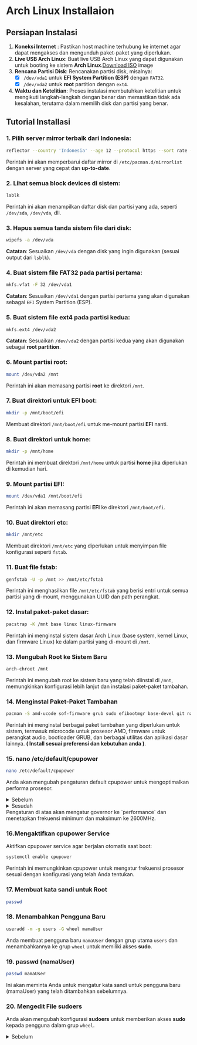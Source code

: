 # Arch Linux Installaion

## Persiapan Instalasi 
1. **Koneksi Internet** : Pastikan host machine terhubung ke internet agar dapat mengakses dan mengunduh paket-paket yang diperlukan.
2. **Live USB Arch Linux**: Buat live USB Arch Linux yang dapat digunakan untuk booting ke sistem **Arch Linux**.[Download ISO]( https://archlinux.org/download/ ) image
3. **Rencana Partisi Disk**: Rencanakan partisi disk, misalnya:
   - [x] `/dev/vda1` untuk **EFI System Partition (ESP)** dengan `FAT32`.
   - [x] `/dev/vda2` untuk **root** partition dengan `ext4`.
4. **Waktu dan Ketelitian**: Proses instalasi membutuhkan ketelitian untuk mengikuti langkah-langkah dengan benar dan memastikan tidak ada kesalahan, terutama dalam memilih disk dan partisi yang benar.

## Tutorial Installasi 
### 1. Pilih server mirror terbaik dari Indonesia:
```sh
reflector --country 'Indonesia' --age 12 --protocol https --sort rate --save /etc/pacman.d/mirrorlist
```
Perintah ini akan memperbarui daftar mirror di `/etc/pacman.d/mirrorlist` dengan server yang cepat dan **up-to-date**.

### 2. Lihat semua block devices di sistem:
```sh
lsblk
```
Perintah ini akan menampilkan daftar disk dan partisi yang ada, seperti `/dev/sda`, `/dev/vda`, dll.

### 3. Hapus semua tanda sistem file dari disk:
```sh
wipefs -a /dev/vda
```
**Catatan**: Sesuaikan `/dev/vda` dengan disk yang ingin digunakan (sesuai output dari `lsblk`).

### 4. Buat sistem file FAT32 pada partisi pertama:
```sh
mkfs.vfat -F 32 /dev/vda1
```
**Catatan**: Sesuaikan `/dev/vda1` dengan partisi pertama yang akan digunakan sebagai `EFI` System Partition (ESP).

### 5. Buat sistem file ext4 pada partisi kedua:
```sh
mkfs.ext4 /dev/vda2
```
**Catatan**: Sesuaikan `/dev/vda2` dengan partisi kedua yang akan digunakan sebagai **root partition**.

### 6. Mount partisi root:
```sh
mount /dev/vda2 /mnt
```
Perintah ini akan memasang partisi **root** ke direktori `/mnt`.

### 7. Buat direktori untuk EFI boot:
```sh
mkdir -p /mnt/boot/efi
```
Membuat direktori `/mnt/boot/efi` untuk me-mount partisi **EFI** nanti.

### 8. Buat direktori untuk home:
```sh
mkdir -p /mnt/home
```
Perintah ini membuat direktori `/mnt/home` untuk partisi **home** jika diperlukan di kemudian hari.

### 9. Mount partisi EFI:
```sh
mount /dev/vda1 /mnt/boot/efi
```
Perintah ini akan memasang partisi **EFI** ke direktori `/mnt/boot/efi`.

### 10. Buat direktori etc:
```sh
mkdir /mnt/etc
```
Membuat direktori `/mnt/etc` yang diperlukan untuk menyimpan file konfigurasi seperti `fstab`.

### 11. Buat file fstab:
```sh
genfstab -U -p /mnt >> /mnt/etc/fstab
```
Perintah ini menghasilkan file `/mnt/etc/fstab` yang berisi entri untuk semua partisi yang di-mount, menggunakan UUID dan path perangkat.

### 12. Instal paket-paket dasar:
```sh
pacstrap -K /mnt base linux linux-firmware
```
Perintah ini menginstal sistem dasar Arch Linux (base system, kernel Linux, dan firmware Linux) ke dalam partisi yang di-mount di `/mnt`.

### 13. Mengubah Root ke Sistem Baru
```sh
arch-chroot /mnt
```
Perintah ini mengubah root ke sistem baru yang telah diinstal di `/mnt`, memungkinkan konfigurasi lebih lanjut dan instalasi paket-paket tambahan.

### 14. Menginstal Paket-Paket Tambahan
```sh
pacman -S amd-ucode sof-firmware grub sudo efibootmgr base-devel git nano cpupower xorg xorg-xinit pulseaudio pavucontrol
```
Perintah ini menginstal berbagai paket tambahan yang diperlukan untuk sistem, termasuk microcode untuk prosesor AMD, firmware untuk perangkat audio, bootloader GRUB, dan berbagai utilitas dan aplikasi dasar lainnya. **( Install sesuai preferensi dan kebutuhan anda )**.

### 15. nano /etc/default/cpupower
```sh
nano /etc/default/cpupower
```
Anda akan mengubah pengaturan default cpupower untuk mengoptimalkan performa prosesor.

<details>
<summary>Sebelum</summary>

```
#governor=`ondemand` 
#min_freq="2.25Ghz" 
#max-freq="3Ghz"
```
</details>

<details>
<summary>Sesudah</summary>

```
governor=`performance` 
min_freq="2600Mhz" 
max-freq="2600Mhz"
```
</details>
Pengaturan di atas akan mengatur governor ke `performance` dan menetapkan frekuensi minimum dan maksimum ke 2600MHz.

### 16.Mengaktifkan cpupower Service
Aktifkan cpupower service agar berjalan otomatis saat boot:
```sh
systemctl enable cpupower
```
Perintah ini memungkinkan cpupower untuk mengatur frekuensi prosesor sesuai dengan konfigurasi yang telah Anda tentukan.

### 17. Membuat kata sandi untuk Root
```sh
passwd
```

### 18. Menambahkan Pengguna Baru
```sh
useradd -m -g users -G wheel mamaUser
```
Anda membuat pengguna baru `mamaUser` dengan grup utama `users` dan menambahkannya ke grup `wheel` untuk memiliki akses **sudo**.

### 19. passwd (namaUser)
```sh
passwd mamaUser
```
Ini akan meminta Anda untuk mengatur kata sandi untuk pengguna baru (mamaUser) yang telah ditambahkan sebelumnya.
### 20. Mengedit File sudoers
Anda akan mengubah konfigurasi **sudoers** untuk memberikan akses **sudo** kepada pengguna dalam grup `wheel`.

<details>
<summary>Sebelum</summary>

```
#wheel ALL=(ALL:ALL) ALL
```
<details>
<summary>Sesudah</summary>

```
wheel ALL=(ALL:ALL) ALL
```
Ini akan mengaktifkan akses **sudo** untuk pengguna dalam grup `wheel`.
21. Instalasi GRUB Bootloader
Instal GRUB bootloader untuk UEFI dengan nama label "Arch Linux":
```sh
grub-install --target=x86_64-efi --bootloader-id="Arch Linux" --recheck
```
Perintah ini akan menginstal GRUB bootloader pada partisi EFI dengan label "Arch Linux".

